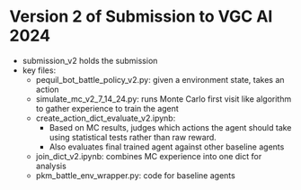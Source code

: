 # Version 2 of Submission to VGC AI 2024
* submission_v2 holds the submission
* key files:
    * pequil_bot_battle_policy_v2.py: given a environment state, takes an action
    * simulate_mc_v2_7_14_24.py: runs Monte Carlo first visit like algorithm to gather experience to train the agent
    * create_action_dict_evaluate_v2.ipynb:
        * Based on MC results, judges which actions the agent should take using statistical tests rather than raw reward.
        * Also evaluates final trained agent against other baseline agents
    * join_dict_v2.ipynb: combines MC experience into one dict for analysis
    * pkm_battle_env_wrapper.py: code for baseline agents
